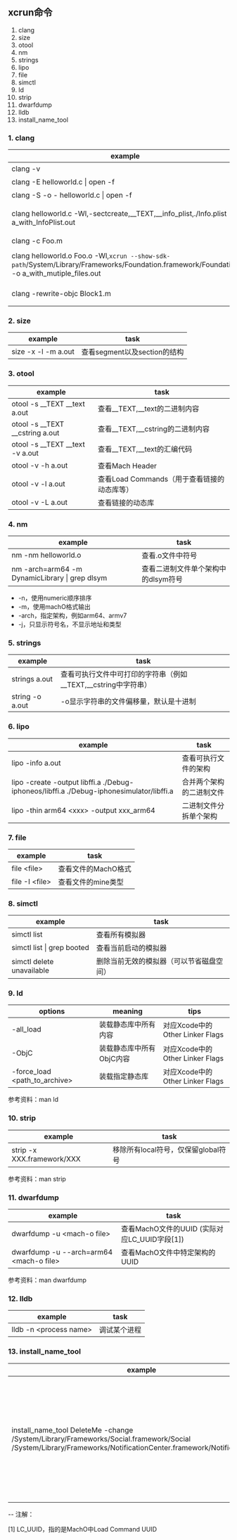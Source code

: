 ## xcrun命令

1. clang
2. size
3. otool
4. nm
5. strings
6. lipo
7. file
8. simctl
9. ld
10. strip
11. dwarfdump
12. lldb
13. install\_name\_tool


### 1. clang

| example | task |
|---------|------|
| clang -v | 查看版本 |
| clang -E helloworld.c \| open -f | 生成预处理文件 |
| clang -S -o - helloworld.c \| open -f | 生成汇编文件 |
| clang helloworld.c -Wl,-sectcreate,__TEXT,__info_plist,./Info.plist -o a_with_InfoPlist.out | 添加__TEXT,__info_plist区 |
| clang -c Foo.m | 生成.o文件 |
| clang helloworld.o Foo.o -Wl,`xcrun --show-sdk-path`/System/Library/Frameworks/Foundation.framework/Foundation -o a_with_mutiple_files.out | 链接.o以及Foundation，生成可执行文件 |
| clang -rewrite-objc Block1.m | 生成对应的.cpp文件 |


### 2. size

| example | task |
|---------|------|
| size -x -l -m a.out | 查看segment以及section的结构 |

### 3. otool

| example | task |
|---------|------|
| otool -s __TEXT __text a.out  | 查看\_\_TEXT,\_\_text的二进制内容 |
| otool -s __TEXT __cstring a.out  | 查看\_\_TEXT,\_\_cstring的二进制内容 |
| otool -s __TEXT __text -v a.out | 查看\_\_TEXT,\_\_text的汇编代码 |
| otool -v -h a.out | 查看Mach Header |
| otool -v -l a.out | 查看Load Commands（用于查看链接的动态库等） |
| otool -v -L a.out | 查看链接的动态库 |

### 4. nm

| example | task |
|---------|------|
| nm -nm helloworld.o | 查看.o文件中符号 |
| nm -arch=arm64 -m DynamicLibrary \| grep dlsym | 查看二进制文件单个架构中的dlsym符号 |

* -n，使用numeric顺序排序
* -m，使用machO格式输出
* -arch，指定架构，例如arm64、armv7
* -j，只显示符号名，不显示地址和类型

### 5. strings

| example | task |
|---------|------|
| strings a.out | 查看可执行文件中可打印的字符串（例如__TEXT,__cstring中字符串） |
| string -o a.out | -o显示字符串的文件偏移量，默认是十进制 |

### 6. lipo

| example | task |
|---------|------|
| lipo -info a.out | 查看可执行文件的架构 |
| lipo -create -output libffi.a ./Debug-iphoneos/libffi.a ./Debug-iphonesimulator/libffi.a | 合并两个架构的二进制文件 |
| lipo -thin arm64 \<xxx\> -output xxx_arm64 | 二进制文件分拆单个架构 |

### 7. file

| example | task |
|---------|------|
| file \<file\> | 查看文件的MachO格式 |
| file -I \<file\> | 查看文件的mine类型 |

### 8. simctl

| example | task |
|---------|------|
| simctl list | 查看所有模拟器 |
| simctl list \| grep booted | 查看当前启动的模拟器 |
| simctl delete unavailable | 删除当前无效的模拟器（可以节省磁盘空间） |

### 9. ld

| options | meaning | tips |
|---------|---------|------|
| -all_load | 装载静态库中所有内容 | 对应Xcode中的Other Linker Flags | 
| -ObjC | 装载静态库中所有ObjC内容 | 对应Xcode中的Other Linker Flags | 
| -force_load \<path\_to\_archive\> | 装载指定静态库 | 对应Xcode中的Other Linker Flags | 

参考资料：man ld

### 10. strip

| example | task |
|---------|------|
| strip -x XXX.framework/XXX | 移除所有local符号，仅保留global符号 |

参考资料：man strip

### 11. dwarfdump

| example | task |
|---------|------|
| dwarfdump -u \<mach-o file\> | 查看MachO文件的UUID (实际对应LC_UUID字段[1]) |
| dwarfdump -u --arch=arm64 \<mach-o file\> | 查看MachO文件中特定架构的UUID |

参考资料：man dwarfdump

### 12. lldb

| example | task |
|---------|------|
| lldb -n \<process name\> | 调试某个进程 |

### 13. install\_name\_tool

| example | task |
|---------|------|
| install\_name\_tool DeleteMe -change /System/Library/Frameworks/Social.framework/Social /System/Library/Frameworks/NotificationCenter.framework/NotificationCenter | 替换MachO文件中依赖的动态库LC字段。otool -L查看修改后的依赖库 |

--
注解：

[1] LC_UUID，指的是MachO中Load Command UUID



